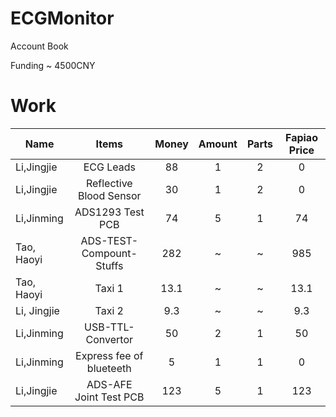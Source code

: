 # ECGMonitor
Account Book
 
Funding ~ 4500CNY


# Work

| Name        | Items    |  Money  | Amount| Parts| Fapiao Price
| --------   | :-----:   | :----: |  :----: | :----:|:----:|
Li,Jingjie | ECG Leads  |88 | 1| 2| 0
Li,Jingjie | Reflective Blood Sensor |30| 1 | 2 | 0
Li,Jinming | ADS1293 Test PCB | 74 | 5| 1| 74
Tao, Haoyi | ADS-TEST-Compount-Stuffs | 282 |~ | ~ | 985
Tao, Haoyi | Taxi 1 | 13.1|~|~|13.1
Li, Jingjie | Taxi 2 | 9.3 |~|~|9.3
Li,Jinming | USB-TTL-Convertor| 50|2|1|50
Li,Jinming | Express fee of blueteeth | 5|1|1|0
Li,Jingjie | ADS-AFE Joint Test PCB | 123|5|1|123

